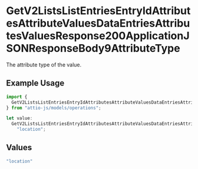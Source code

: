 # GetV2ListsListEntriesEntryIdAttributesAttributeValuesDataEntriesAttributesValuesResponse200ApplicationJSONResponseBody9AttributeType

The attribute type of the value.

## Example Usage

```typescript
import {
  GetV2ListsListEntriesEntryIdAttributesAttributeValuesDataEntriesAttributesValuesResponse200ApplicationJSONResponseBody9AttributeType,
} from "attio-js/models/operations";

let value:
  GetV2ListsListEntriesEntryIdAttributesAttributeValuesDataEntriesAttributesValuesResponse200ApplicationJSONResponseBody9AttributeType =
    "location";
```

## Values

```typescript
"location"
```